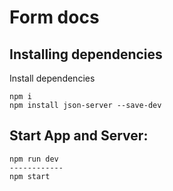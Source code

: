 # Form docs
## Installing dependencies
Install dependencies 
```
npm i
npm install json-server --save-dev
```
## Start App and Server:
```
npm run dev
------------
npm start 
```